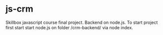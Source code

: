 # js-crm
Skillbox javascript course final project. Backend on node.js. 
To start project first start start node.js on folder /crm-backend/ via node index.
